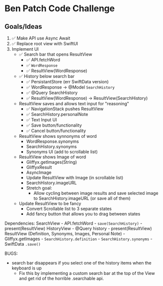 #  Ben Patch Code Challenge
## Goals/Ideas

1. ✅ Make API use Async Await
2. ✅ Replace root view with SwiftUI
3. Implement UI
    - ✅ Search bar that opens ResultView
        - ✅ API.fetchWord
        - ✅ `WordResponse`
        - ✅ ResultView(WordResponse)
    - ✅ History below search bar
        - ✅ PersistantStore (err SwiftData version)
        - ✅ WordResponse -> @Model `SearchHistory`
        - ✅ @Query SearchHistory
        - ✅ ResultView(WordResponse) -> ResultView(SearchHistory)
    - ResultView saves and allows text input for "reasoning"
        - ✅ NavigationStack pushes ResultView 
        - ✅ SearchHistory.personalNote
        - ✅ Text Input UI
        - ✅ Save button/functionality
        - ✅ Cancel button/functionality
    - ResultView shows synnonyms of word
        - WordResponse.synonyms
        - SearchHistory.synonyms
        - Synonyms UI (add to scrollable list) 
    - ResultView shows Image of word
        - Gliffyx.getImages(String)
        - GliffyxResult
        - AsyncImage
        - Update ResultView with Image (in scrollable list)
        - SearchHistory.imageURL
        - Stretch goal:
            - Allow cycling between image results and save selected image to SearchHistory.imageURL (or save all of them)
    - Update ResultView to be fancy
        - Convert Scrollable list to 3 separate states
        - Add fancy button that allows you to drag between states
    
Dependencies:
SearchView
    - API.fetchWord
    - `save(SearchHistory)`
    - present(ResultView)
HistoryView
    - @Query history
    - present(ResultView)
ResultView (Definition, Synonyms, Images, Personal Note)
    - Gliffyx.getImages
    - `SearchHistory.definition`
    - `SearchHistory.synonyms`
    - SwiftData `.save()`


BUGS:
- search bar disappears if you select one of the history items when the keyboard is up
    - Fix this by implementing a custom search bar at the top of the View and get rid of the horrible .searchable api.

